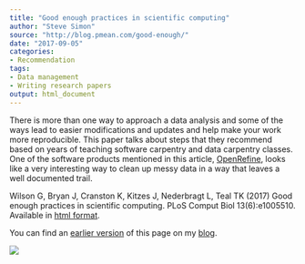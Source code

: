 ```yaml
---
title: "Good enough practices in scientific computing"
author: "Steve Simon"
source: "http://blog.pmean.com/good-enough/"
date: "2017-09-05"
categories:
- Recommendation
tags:
- Data management
- Writing research papers
output: html_document
---
```


There is more than one way to approach a data analysis and some of the ways lead to easier modifications and updates and help make your work more reproducible. This paper talks about steps that they recommend based on years of teaching software carpentry and data carpentry classes. One of the software products mentioned in this article, [OpenRefine][sim3], looks like a very interesting way to clean up messy data in a way that leaves a well documented trail.

<!---More--->

Wilson G, Bryan J, Cranston K, Kitzes J, Nederbragt L, Teal TK (2017) Good enough practices in scientific computing. PLoS Comput Biol 13(6):e1005510. Available in [html format][wils1].

You can find an [earlier version][sim1] of this page on my [blog][sim2].

![](http://www.pmean.com/new-images/17/good-enough01.png)

[sim1]: http://blog.pmean.com/good-enough/
[sim2]: http://blog.pmean.com
[sim3]: http://new.pmean.com/openrefine/

[wils1]: https://doi.org/10.1371/journal.pcbi.1005510
